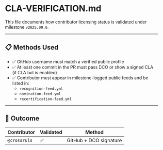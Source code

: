 # CLA-VERIFICATION.md

This file documents how contributor licensing status is validated under milestone `v2025.09.0`.

---

## 📋 Methods Used

- ✅ GitHub username must match a verified public profile
- ✅ At least one commit in the PR must pass DCO or show a signed CLA (if CLA bot is enabled)
- ✅ Contributor must appear in milestone-logged public feeds and be listed in:
  - `recognition-feed.yml`
  - `nomination-feed.yml`
  - `recertification-feed.yml`

---

## 🧾 Outcome

| Contributor | Validated | Method |
|-------------|-----------|--------|
| `@crossruls` | ✅ | GitHub + DCO signature |
